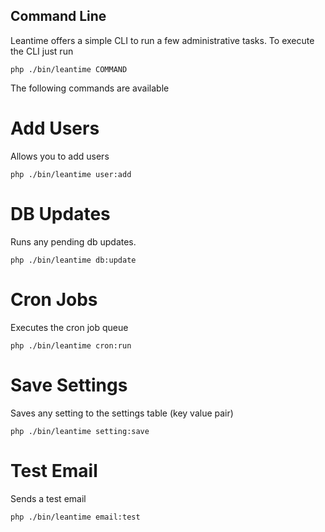 ## Command Line
Leantime offers a simple CLI to run a few administrative tasks. 
To execute the CLI just run 
```
php ./bin/leantime COMMAND
```

The following commands are available

# Add Users
Allows you to add users
```
php ./bin/leantime user:add 
```

# DB Updates
Runs any pending db updates.
```
php ./bin/leantime db:update
```


# Cron Jobs
Executes the cron job queue

```
php ./bin/leantime cron:run
```

# Save Settings
Saves any setting to the settings table (key value pair)

```
php ./bin/leantime setting:save
```

# Test Email
Sends a test email
```
php ./bin/leantime email:test
```
